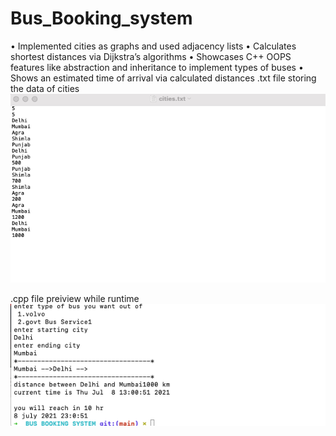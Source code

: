 # Bus_Booking_system
• Implemented cities as graphs and used adjacency lists
• Calculates shortest distances via Dijkstra’s algorithms
• Showcases C++ OOPS features like abstraction and inheritance to
implement types of buses
• Shows an estimated time of arrival via calculated distances
.txt file storing the data of cities
![](ss1.png)


.cpp file preiview while runtime
![](ss2.png)

